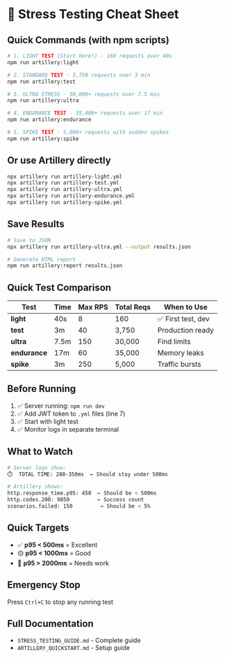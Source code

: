 # 🚀 Stress Testing Cheat Sheet

## Quick Commands (with npm scripts)

```bash
# 1. LIGHT TEST (Start here!) - 160 requests over 40s
npm run artillery:light

# 2. STANDARD TEST - 3,750 requests over 3 min
npm run artillery:test

# 3. ULTRA STRESS - 30,000+ requests over 7.5 min
npm run artillery:ultra

# 4. ENDURANCE TEST - 35,000+ requests over 17 min
npm run artillery:endurance

# 5. SPIKE TEST - 5,000+ requests with sudden spikes
npm run artillery:spike
```

## Or use Artillery directly

```bash
npx artillery run artillery-light.yml
npx artillery run artillery-test.yml
npx artillery run artillery-ultra.yml
npx artillery run artillery-endurance.yml
npx artillery run artillery-spike.yml
```

## Save Results

```bash
# Save to JSON
npx artillery run artillery-ultra.yml --output results.json

# Generate HTML report
npm run artillery:report results.json
```

## Quick Test Comparison

| Test          | Time | Max RPS | Total Reqs | When to Use        |
| ------------- | ---- | ------- | ---------- | ------------------ |
| **light**     | 40s  | 8       | 160        | ✅ First test, dev |
| **test**      | 3m   | 40      | 3,750      | Production ready   |
| **ultra**     | 7.5m | 150     | 30,000     | Find limits        |
| **endurance** | 17m  | 60      | 35,000     | Memory leaks       |
| **spike**     | 3m   | 250     | 5,000      | Traffic bursts     |

## Before Running

1. ✅ Server running: `npm run dev`
2. ✅ Add JWT token to `.yml` files (line 7)
3. ✅ Start with light test
4. ✅ Monitor logs in separate terminal

## What to Watch

```bash
# Server logs show:
⏱️  TOTAL TIME: 280-350ms  ← Should stay under 500ms

# Artillery shows:
http.response_time.p95: 450  ← Should be < 500ms
http.codes.200: 9850         ← Success count
scenarios.failed: 150         ← Should be < 5%
```

## Quick Targets

-  ✅ **p95 < 500ms** = Excellent
-  🟡 **p95 < 1000ms** = Good
-  🔴 **p95 > 2000ms** = Needs work

## Emergency Stop

Press `Ctrl+C` to stop any running test

## Full Documentation

-  `STRESS_TESTING_GUIDE.md` - Complete guide
-  `ARTILLERY_QUICKSTART.md` - Setup guide
